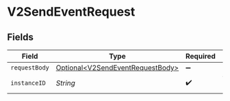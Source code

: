 # V2SendEventRequest


## Fields

| Field                                                                                  | Type                                                                                   | Required                                                                               | Description                                                                            | Example                                                                                |
| -------------------------------------------------------------------------------------- | -------------------------------------------------------------------------------------- | -------------------------------------------------------------------------------------- | -------------------------------------------------------------------------------------- | -------------------------------------------------------------------------------------- |
| `requestBody`                                                                          | [Optional\<V2SendEventRequestBody>](../../models/operations/V2SendEventRequestBody.md) | :heavy_minus_sign:                                                                     | N/A                                                                                    |                                                                                        |
| `instanceID`                                                                           | *String*                                                                               | :heavy_check_mark:                                                                     | The instance id                                                                        | xxx                                                                                    |